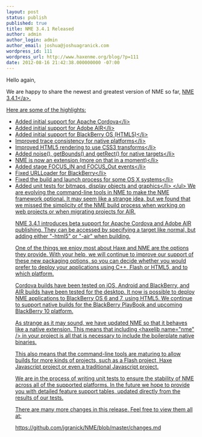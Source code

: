 ```yaml
---
layout: post
status: publish
published: true
title: NME 3.4.1 Released
author: admin
author_login: admin
author_email: joshua@joshuagranick.com
wordpress_id: 111
wordpress_url: http://www.haxenme.org/blog/?p=111
date: 2012-08-16 21:42:38.000000000 -07:00
---
```

Hello again,

We are happy to share the newest and greatest version of NME so far, <a href="http:&#47;&#47;www.haxenme.org&#47;download">NME 3.4.1<&#47;a>.

Here are some of the highlights:
<ul>
	<li>Added initial support for Apache Cordova<&#47;li>
	<li>Added initial support for Adobe AIR<&#47;li>
	<li>Added initial support for BlackBerry OS (HTML5)<&#47;li>
	<li>Improved trace consistency for native platforms<&#47;li>
	<li>Improved HTML5 rendering to use CSS3 transforms<&#47;li>
	<li>Added noise(), getBounds() and getRect() for native targets<&#47;li>
	<li>NME is now an extension (more on that in a moment)<&#47;li>
	<li>Added stage FOCUS_IN and FOCUS_Out events<&#47;li>
	<li>Fixed URLLoader for BlackBerry<&#47;li>
	<li>Fixed the build and launch process for some OS X systems<&#47;li>
	<li>Added unit tests for bitmaps, display objects and graphics<&#47;li>
<&#47;ul>
We are evolving the command-line tools in NME to make the NME framework optional. It may seem like a strange idea, but we found that we missed the simplicity of the NME build process when working on web projects or when migrating projects for AIR.

NME 3.4.1 introduces beta support for Apache Cordova and Adobe AIR publishing. They can be accessed by specifying a target like normal, but adding either "-html5" or "-air" when building.

One of the things we enjoy most about Haxe and NME are the options they provide. With your help, we will continue to improve our support of these new packaging options, so you can decide whether you would prefer to deploy your applications using C++, Flash or HTML5, and to which platform.

Cordova builds have been tested on iOS, Android and BlackBerry, and AIR builds have been tested for the desktop. It now is possible to deploy NME applications to BlackBerry OS 6 and 7, using HTML5. We continue to support native builds for the BlackBerry PlayBook and upcoming BlackBerry 10 platform.

As strange as it may sound, we have updated NME so that it behaves like a native extension. This means that including <haxelib name="nme" &#47;> in your project is all that is necessary to include the boilerplate native binaries.

This also means that the command-line tools are maturing to allow builds for more kinds of projects, such as a Flash project, Haxe Javascript project or even a traditional Javascript project.

We are in the process of writing unit tests to ensure the stability of NME across all of the supported platforms. In the future we hope to provide you with detailed feature support tables, updated directly from the results of our tests.

There are many more changes in this release. Feel free to view them all at:

https:&#47;&#47;github.com&#47;jgranick&#47;NME&#47;blob&#47;master&#47;changes.md
